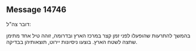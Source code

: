 ## Message 14746

דובר צה"ל: 

בהמשך להתרעות שהופעלו לפני זמן קצר במרכז הארץ ובדרומה, זוהה טיל אחד מתימן שחצה לשטח הארץ. 
בוצעו ניסיונות יירוט, תוצאותיהן בבדיקה.

